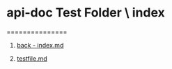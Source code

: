 # api-doc Test Folder \ index
===============

1. [back - index.md](../index.md)

2. [testfile.md](testfile.md)
